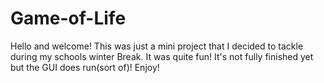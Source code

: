 # Game-of-Life
Hello and welcome! This was just a mini project that I decided to tackle during my schools winter Break. It was quite fun! It's not fully finished yet but the GUI does run(sort of)! Enjoy!
